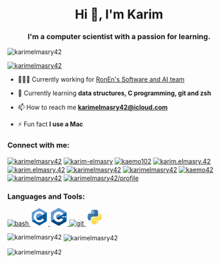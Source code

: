 <h1 align="center">Hi 👋, I'm Karim</h1>
<h3 align="center">I'm a computer scientist with a passion for learning.</h3>

<p align="left"> <img src="https://komarev.com/ghpvc/?username=karimelmasry42&label=Profile%20views&color=0e75b6&style=flat" alt="karimelmasry42" /> </p>

<p align="left"> <a href="https://github.com/ryo-ma/github-profile-trophy"><img src="https://github-profile-trophy.vercel.app/?username=karimelmasry42" alt="karimelmasry42" /></a> </p>

- 👨🏻‍💻 Currently working for [RonEn's Software and AI team](https://github.com/orgs/RobEn-AAST/teams/ai)

- 🌱 Currently learning **data structures, C programming, git and zsh**

- 📫 How to reach me **karimelmasry42@icloud.com**

- ⚡ Fun fact **I use a Mac**

<h3 align="left">Connect with me:</h3>
<p align="left">
<a href="https://twitter.com/karimelmasry42" target="blank"><img align="center" src="https://raw.githubusercontent.com/rahuldkjain/github-profile-readme-generator/master/src/images/icons/Social/twitter.svg" alt="karimelmasry42" height="30" width="40" /></a>
<a href="https://linkedin.com/in/karim-elmasry" target="blank"><img align="center" src="https://raw.githubusercontent.com/rahuldkjain/github-profile-readme-generator/master/src/images/icons/Social/linked-in-alt.svg" alt="karim-elmasry" height="30" width="40" /></a>
<a href="https://stackoverflow.com/users/kaemo102" target="blank"><img align="center" src="https://raw.githubusercontent.com/rahuldkjain/github-profile-readme-generator/master/src/images/icons/Social/stack-overflow.svg" alt="kaemo102" height="30" width="40" /></a>
<a href="https://fb.com/karim.elmasry.42" target="blank"><img align="center" src="https://raw.githubusercontent.com/rahuldkjain/github-profile-readme-generator/master/src/images/icons/Social/facebook.svg" alt="karim.elmasry.42" height="30" width="40" /></a>
<a href="https://instagram.com/karim.elmasry.42" target="blank"><img align="center" src="https://raw.githubusercontent.com/rahuldkjain/github-profile-readme-generator/master/src/images/icons/Social/instagram.svg" alt="karim.elmasry.42" height="30" width="40" /></a>
<a href="https://www.codechef.com/users/karimelmasry42" target="blank"><img align="center" src="https://cdn.jsdelivr.net/npm/simple-icons@3.1.0/icons/codechef.svg" alt="karimelmasry42" height="30" width="40" /></a>
<a href="https://www.hackerrank.com/karimelmasry42" target="blank"><img align="center" src="https://raw.githubusercontent.com/rahuldkjain/github-profile-readme-generator/master/src/images/icons/Social/hackerrank.svg" alt="karimelmasry42" height="30" width="40" /></a>
<a href="https://codeforces.com/profile/kaemo42" target="blank"><img align="center" src="https://raw.githubusercontent.com/rahuldkjain/github-profile-readme-generator/master/src/images/icons/Social/codeforces.svg" alt="kaemo42" height="30" width="40" /></a>
<a href="https://www.leetcode.com/karimelmasry42" target="blank"><img align="center" src="https://raw.githubusercontent.com/rahuldkjain/github-profile-readme-generator/master/src/images/icons/Social/leet-code.svg" alt="karimelmasry42" height="30" width="40" /></a>
<a href="https://auth.geeksforgeeks.org/user/karimelmasry42/profile" target="blank"><img align="center" src="https://raw.githubusercontent.com/rahuldkjain/github-profile-readme-generator/master/src/images/icons/Social/geeks-for-geeks.svg" alt="karimelmasry42/profile" height="30" width="40" /></a>
</p>

<h3 align="left">Languages and Tools:</h3>
<p align="left"> <a href="https://www.gnu.org/software/bash/" target="_blank" rel="noreferrer"> <img src="https://www.vectorlogo.zone/logos/gnu_bash/gnu_bash-icon.svg" alt="bash" width="40" height="40"/> </a> <a href="https://www.cprogramming.com/" target="_blank" rel="noreferrer"> <img src="https://raw.githubusercontent.com/devicons/devicon/master/icons/c/c-original.svg" alt="c" width="40" height="40"/> </a> <a href="https://www.w3schools.com/cpp/" target="_blank" rel="noreferrer"> <img src="https://raw.githubusercontent.com/devicons/devicon/master/icons/cplusplus/cplusplus-original.svg" alt="cplusplus" width="40" height="40"/> </a> <a href="https://git-scm.com/" target="_blank" rel="noreferrer"> <img src="https://www.vectorlogo.zone/logos/git-scm/git-scm-icon.svg" alt="git" width="40" height="40"/> </a> <a href="https://www.python.org" target="_blank" rel="noreferrer"> <img src="https://raw.githubusercontent.com/devicons/devicon/master/icons/python/python-original.svg" alt="python" width="40" height="40"/> </a> </p>

<p><img align="left" src="https://github-readme-stats.vercel.app/api/top-langs?username=karimelmasry42&show_icons=true&theme=dark&locale=en&layout=compact" alt="karimelmasry42" /></p>

<p>&nbsp;<img align="center" src="https://github-readme-stats.vercel.app/api?username=karimelmasry42&show_icons=true&theme=dark&locale=en" alt="karimelmasry42" /></p>

<p><img align="center" src="https://github-readme-streak-stats.herokuapp.com/?user=karimelmasry42&theme=dark" alt="karimelmasry42" /></p>
